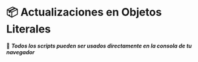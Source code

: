 # 📦 Actualizaciones en Objetos Literales


📌 **_Todos los scripts pueden ser usados directamente en la consola de tu navegador_**